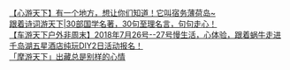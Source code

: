   
[【心游天下】有一个地方，想让你们知道！它叫宿务薄荷岛~](http://www.dianyue.me/archives/344/91ke7kw8fdp4oxaw/)  
[跟着诗词游天下|30部国学名著，30句至理名言，句句走心！](http://www.dianyue.me/archives/512/2c07m09fx75pwp36/)  
[【车游天下户外非周末】2018年7月26号--27号慢生活，心体验，跟着蜗牛走进千岛湖五星酒店纯玩DIY2日活动报名！](http://www.dianyue.me/archives/482/amyxh3arn63svg6t/)  
[「摩游天下」出藏总是别样的心情](http://www.dianyue.me/archives/316/ug16na6z40ibnq1w/)